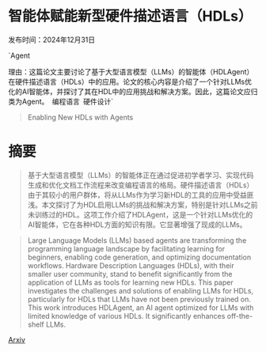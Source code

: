 # 智能体赋能新型硬件描述语言（HDLs）

发布时间：2024年12月31日

`Agent

理由：这篇论文主要讨论了基于大型语言模型（LLMs）的智能体（HDLAgent）在硬件描述语言（HDLs）中的应用。论文的核心内容是介绍了一个针对LLMs优化的AI智能体，并探讨了其在HDL中的应用挑战和解决方案。因此，这篇论文应归类为Agent。` `编程语言` `硬件设计`

> Enabling New HDLs with Agents

# 摘要

> 基于大型语言模型（LLMs）的智能体正在通过促进初学者学习、实现代码生成和优化文档工作流程来改变编程语言的格局。硬件描述语言（HDLs）由于其较小的用户群体，将从LLMs作为学习新HDL的工具的应用中受益匪浅。本文探讨了为HDL启用LLMs的挑战和解决方案，特别是针对LLMs之前未训练过的HDL。这项工作介绍了HDLAgent，这是一个针对LLMs优化的AI智能体，它在各种HDL方面的知识有限。它显著增强了现成的LLMs。

> Large Language Models (LLMs) based agents are transforming the programming language landscape by facilitating learning for beginners, enabling code generation, and optimizing documentation workflows. Hardware Description Languages (HDLs), with their smaller user community, stand to benefit significantly from the application of LLMs as tools for learning new HDLs. This paper investigates the challenges and solutions of enabling LLMs for HDLs, particularly for HDLs that LLMs have not been previously trained on. This work introduces HDLAgent, an AI agent optimized for LLMs with limited knowledge of various HDLs. It significantly enhances off-the-shelf LLMs.

[Arxiv](https://arxiv.org/abs/2501.00642)